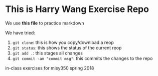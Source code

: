 # This is Harry Wang Exercise Repo

We use **this file** to practice markdown

We have tried:

1. `git clone`: this is how you copy/download a reop
2. `git status`: this shows the status of the current reop
3. `git add .`: this stages all changes
4. `git commit -am "commit msg"`: this commits the changes to the repo

in-class exercises for misy350 spring 2018
